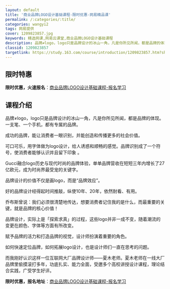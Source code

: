```yaml
---
layout: default
title: '商业品牌LOGO设计基础课程-限时优惠-网易精品课'
permalink: /:categories/:title/
categories: wangyi2
tags: 网易提供
cover: 1209823857.jpg
keywords: 精选网课,网易云课堂,商业品牌LOGO设计基础课程
description: 品牌≠logo，logo只是品牌设计的冰山一角，凡是你所见所闻，都是品牌的体现。一支笔、一个手机，都有专属的品牌。成功的
classid: 1209823857
targetlink: https://study.163.com/course/introduction/1209823857.htm?share=1&shareId=1025206652&utm_campaign=share&utm_medium=iphoneShare&utm_source=&utm_u=1025206652
---
```


## 限时特惠

**限时优惠，火速报名**：[商业品牌LOGO设计基础课程-报名学习](https://study.163.com/course/introduction/1209823857.htm?share=1&shareId=1025206652&utm_campaign=share&utm_medium=iphoneShare&utm_source=&utm_u=1025206652)

## 课程介绍

品牌≠logo，logo只是品牌设计的冰山一角，凡是你所见所闻，都是品牌的体现。一支笔、一个手机，都有专属的品牌。



成功的品牌，能让消费者一眼识别，并能创造和传播更多的社会价值。



可口可乐，用字体做为logo设计，给人诱惑和顺畅的感觉。品牌识别成了一个符号，使消费者能够认识并且留下印象 。



Gucci融合logo历史与现代时尚的品牌体验，单单品牌营收在短短三年内增长了27亿欧元，成为时尚界最受宠的关键字。



品牌设计的价值不仅是画logo，而是“品牌效应”。

好的品牌设计经得起时间推敲，纵使10年、20年，依然耐看、有用。



乔布斯曾说：我们必须很清楚地传达，想要消费者记住我的是什么，而最重要的关键，就是品牌的核心价值！



品牌设计，实际上是「探索求真」的过程，这些logo并非一成不变，随着潮流的变更在颜色、字体等方面有所改变。



赋予品牌的活力和打造品牌的视觉，设计师扮演着重要的角色。

如何快速定位品牌，如何拓展logo设计，也是设计师们一直在思考的问题。



而我刚好认识这样一位互联网大厂品牌设计师——夏木老师。夏木老师在一线大厂品牌里偷摸滚打多年，功底扎实、能力全面，受邀多个高校讲授设计课程，理论结合实践，广受学生好评。

**限时优惠，报名地址**：[商业品牌LOGO设计基础课程-报名学习](https://study.163.com/course/introduction/1209823857.htm?share=1&shareId=1025206652&utm_campaign=share&utm_medium=iphoneShare&utm_source=&utm_u=1025206652)

